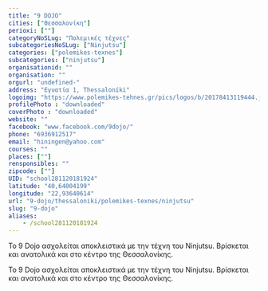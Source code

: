```yaml
---
title: "9 DOJO"
cities: ["Θεσσαλονίκη"]
perioxi: [""]
categoryNoSLug: "Πολεμικές τέχνες"
subcategoriesNoSLug: ["Ninjutsu"]
categories: ["polemikes-texnes"]
subcategories: ["ninjutsu"]
organisationid: ""
organisation: ""
orgurl: "undefined-"
address: "Εγνατία 1, Thessaloníki"
logoimg: "https://www.polemikes-tehnes.gr/pics/logos/b/20178413119444.jpg"
profilePhoto : "downloaded"
coverPhoto : "downloaded"
website: ""
facebook: "www.facebook.com/9dojo/"
phone: "6936912517"
email: "hiningen@yahoo.com"
courses: ""
places: [""]
rensponsibles: ""
zipcode: [""]
UID: "school281120181924"
latitude: "40,64004199"
longitude: "22,93640614"
url: "9-dojo/thessaloniki/polemikes-texnes/ninjutsu"
slug: "9-dojo"
aliases:
    - /school281120181924
---
```



Το 9 Dojo ασχολείται αποκλειστικά με την τέχνη του Ninjutsu. Βρίσκεται και ανατολικά και στο κέντρο της Θεσσαλονίκης.

Το 9 Dojo ασχολείται αποκλειστικά με την τέχνη του Ninjutsu. Βρίσκεται και ανατολικά και στο κέντρο της Θεσσαλονίκης.